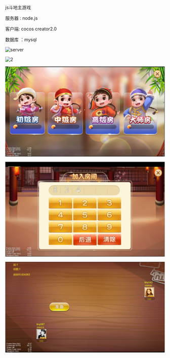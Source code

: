 js斗地主游戏

服务器 : node.js

客户端:   cocos creator2.0

数据库 ：mysql



![server](https://github.com/tinyshu/ddz_game/blob/master/image/1.png)



![2](.\image\2.png)



![3](.\image\3.png)



![4](.\image\4.png)



![5](.\image\5.png)
